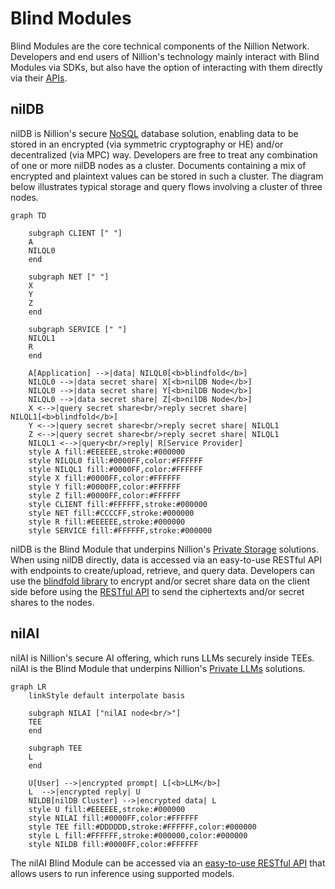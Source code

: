 # Blind Modules

Blind Modules are the core technical components of the Nillion Network. Developers and end users of Nillion's technology mainly interact with Blind Modules via SDKs, but also have the option of interacting with them directly via their [APIs](/api/overview).

## nilDB

nilDB is Nillion's secure [NoSQL](https://en.wikipedia.org/wiki/NoSQL) database solution, enabling data to be stored in an encrypted (via symmetric cryptography or HE) and/or decentralized (via MPC) way. Developers are free to treat any combination of one or more nilDB nodes as a cluster. Documents containing a mix of encrypted and plaintext values can be stored in such a cluster. The diagram below illustrates typical storage and query flows involving a cluster of three nodes.

```mermaid
graph TD

    subgraph CLIENT [" "]
    A
    NILQL0
    end

    subgraph NET [" "]
    X
    Y
    Z
    end

    subgraph SERVICE [" "]
    NILQL1
    R
    end

    A[Application] -->|data| NILQL0[<b>blindfold</b>]
    NILQL0 -->|data secret share| X[<b>nilDB Node</b>]
    NILQL0 -->|data secret share| Y[<b>nilDB Node</b>]
    NILQL0 -->|data secret share| Z[<b>nilDB Node</b>]
    X <-->|query secret share<br/>reply secret share| NILQL1[<b>blindfold</b>]
    Y <-->|query secret share<br/>reply secret share| NILQL1
    Z <-->|query secret share<br/>reply secret share| NILQL1
    NILQL1 <-->|query<br/>reply| R[Service Provider]
    style A fill:#EEEEEE,stroke:#000000
    style NILQL0 fill:#0000FF,color:#FFFFFF
    style NILQL1 fill:#0000FF,color:#FFFFFF
    style X fill:#0000FF,color:#FFFFFF
    style Y fill:#0000FF,color:#FFFFFF
    style Z fill:#0000FF,color:#FFFFFF
    style CLIENT fill:#FFFFFF,stroke:#000000
    style NET fill:#CCCCFF,stroke:#000000
    style R fill:#EEEEEE,stroke:#000000
    style SERVICE fill:#FFFFFF,stroke:#000000
```

nilDB is the Blind Module that underpins Nillion's [Private Storage](/build/private-storage/overview) solutions. When using nilDB directly, data is accessed via an easy-to-use RESTful API with endpoints to create/upload, retrieve, and query data. Developers can use the [blindfold library](/build/private-storage/blindfold) to encrypt and/or secret share data on the client side before using the [RESTful API](/api/nildb/overview) to send the ciphertexts and/or secret shares to the nodes.

## nilAI

nilAI is Nillion's secure AI offering, which runs LLMs securely inside TEEs. nilAI is the Blind Module that underpins Nillion's [Private LLMs](/build/private-llms/overview) solutions.

```mermaid
graph LR
    linkStyle default interpolate basis

    subgraph NILAI ["nilAI node<br/>"]
    TEE
    end

    subgraph TEE
    L
    end

    U[User] -->|encrypted prompt| L[<b>LLM</b>]
    L  -->|encrypted reply| U
    NILDB[nilDB Cluster] -->|encrypted data| L
    style U fill:#EEEEEE,stroke:#000000
    style NILAI fill:#0000FF,color:#FFFFFF
    style TEE fill:#DDDDDD,stroke:#FFFFFF,color:#000000
    style L fill:#FFFFFF,stroke:#000000,color:#000000
    style NILDB fill:#0000FF,color:#FFFFFF

```

The nilAI Blind Module can be accessed via an [easy-to-use RESTful API](/api/nilai/overview) that allows users to run inference using supported models.
